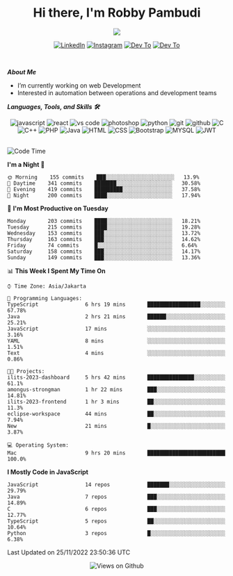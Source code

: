 <div align="center">
   <h1>Hi there, I'm Robby Pambudi </h1>

<img src="https://pronoun.cyou/x/y?subject=He&object=Him&height=20"> 
</div>

<p align='center'>
   <a href="https://www.linkedin.com/in/robbypambudi" target="_blank"><img src="https://img.shields.io/badge/LinkedIn-0077B5?style=for-the-badge&logo=linkedin&logoColor=white" alt="LinkedIn"></a>
   <a href="https://www.instagram.com/robbypambudi" target="_blank"><img src="https://img.shields.io/badge/Instagram-E4405F?style=for-the-badge&logo=instagram&logoColor=white" alt="Instagram"></a>
   <a href="https://dev.to/robbypambudi" target="_blank"><img src="https://img.shields.io/badge/dev.to-0A0A0A?style=for-the-badge&logo=dev.to&logoColor=white" alt="Dev To"></a>
   <a href="https://www.facebook.com/robbyulungpambudi" target="_blank"><img src="https://img.shields.io/badge/Facebook-1877F2?style=for-the-badge&logo=facebook&logoColor=white" alt="Dev To"></a>

</p> <p>
<br>
   
***About Me***
   
- I’m currently working on web Development
- Interested in automation between operations and development teams
 
   
***Languages, Tools, and Skills 🛠***

   <div align="center">
   <img src="https://img.shields.io/badge/JavaScript-F7DF1E?style=for-the-badge&logo=javascript&logoColor=black" alt="javascript" />
      <img src="https://img.shields.io/badge/React-61DAFB?style=for-the-badge&logo=react&logoColor=black" alt="react" />
      <img src="https://img.shields.io/badge/vs%20code-007ACC?style=for-the-badge&logo=visual%20studio%20code&logoColor=white" alt="vs code" />
      <img src="https://img.shields.io/badge/adobe%20photoshop-31A8FF?style=for-the-badge&logo=adobe%20photoshop&logoColor=white" alt="photoshop" />
      <img src="https://img.shields.io/badge/python-3776AB?style=for-the-badge&logo=python&logoColor=white" alt="python" />
      <img src="https://img.shields.io/badge/Git-F05032?style=for-the-badge&logo=git&logoColor=white" alt="git" />
      <img src="https://img.shields.io/badge/GitHub-100000?style=for-the-badge&logo=github&logoColor=white" alt="github" />
      <img src="https://img.shields.io/badge/c-%2300599C.svg?style=for-the-badge&logo=c&logoColor=white" alt="C" />
      <img src="https://img.shields.io/badge/c++-%2300599C.svg?style=for-the-badge&logo=c%2B%2B&logoColor=white" alt="C++" />   
      <img src="https://img.shields.io/badge/PHP-777BB4?style=for-the-badge&logo=php&logoColor=white" alt="PHP" />
      <img src="https://img.shields.io/badge/Java-ED8B00?style=for-the-badge&logo=java&logoColor=white" alt="Java"/>
      <img src="https://img.shields.io/badge/HTML5-E34F26?style=for-the-badge&logo=html5&logoColor=white" alt="HTML" />
      <img src="https://img.shields.io/badge/CSS-239120?&style=for-the-badge&logo=css3&logoColor=white" alt ="CSS" />
      <img src="https://img.shields.io/badge/Bootstrap-563D7C?style=for-the-badge&logo=bootstrap&logoColor=white" alt="Bootstrap" />
      <img src="https://img.shields.io/badge/MySQL-00000F?style=for-the-badge&logo=mysql&logoColor=white" alt="MYSQL" />
      <img src="https://img.shields.io/badge/json%20web%20tokens-323330?style=for-the-badge&logo=json-web-tokens&logoColor=pink" alt="JWT" />
      
   </div><br>
   
<!--START_SECTION:waka-->
![Code Time](http://img.shields.io/badge/Code%20Time-206%20hrs%202%20mins-blue)

**I'm a Night 🦉** 

```text
🌞 Morning    155 commits    ███░░░░░░░░░░░░░░░░░░░░░░   13.9% 
🌆 Daytime    341 commits    ███████░░░░░░░░░░░░░░░░░░   30.58% 
🌃 Evening    419 commits    █████████░░░░░░░░░░░░░░░░   37.58% 
🌙 Night      200 commits    ████░░░░░░░░░░░░░░░░░░░░░   17.94%

```
📅 **I'm Most Productive on Tuesday** 

```text
Monday       203 commits    ████░░░░░░░░░░░░░░░░░░░░░   18.21% 
Tuesday      215 commits    ████░░░░░░░░░░░░░░░░░░░░░   19.28% 
Wednesday    153 commits    ███░░░░░░░░░░░░░░░░░░░░░░   13.72% 
Thursday     163 commits    ███░░░░░░░░░░░░░░░░░░░░░░   14.62% 
Friday       74 commits     █░░░░░░░░░░░░░░░░░░░░░░░░   6.64% 
Saturday     158 commits    ███░░░░░░░░░░░░░░░░░░░░░░   14.17% 
Sunday       149 commits    ███░░░░░░░░░░░░░░░░░░░░░░   13.36%

```


📊 **This Week I Spent My Time On** 

```text
⌚︎ Time Zone: Asia/Jakarta

💬 Programming Languages: 
TypeScript               6 hrs 19 mins       █████████████████░░░░░░░░   67.78% 
Java                     2 hrs 21 mins       ██████░░░░░░░░░░░░░░░░░░░   25.21% 
JavaScript               17 mins             ░░░░░░░░░░░░░░░░░░░░░░░░░   3.16% 
YAML                     8 mins              ░░░░░░░░░░░░░░░░░░░░░░░░░   1.51% 
Text                     4 mins              ░░░░░░░░░░░░░░░░░░░░░░░░░   0.86%

🐱‍💻 Projects: 
ilits-2023-dashboard     5 hrs 42 mins       ███████████████░░░░░░░░░░   61.1% 
amongus-strongman        1 hr 22 mins        ███░░░░░░░░░░░░░░░░░░░░░░   14.81% 
ilits-2023-frontend      1 hr 3 mins         ██░░░░░░░░░░░░░░░░░░░░░░░   11.3% 
eclipse-workspace        44 mins             ██░░░░░░░░░░░░░░░░░░░░░░░   7.94% 
New                      21 mins             █░░░░░░░░░░░░░░░░░░░░░░░░   3.87%

💻 Operating System: 
Mac                      9 hrs 20 mins       █████████████████████████   100.0%

```

**I Mostly Code in JavaScript** 

```text
JavaScript               14 repos            ███████░░░░░░░░░░░░░░░░░░   29.79% 
Java                     7 repos             ███░░░░░░░░░░░░░░░░░░░░░░   14.89% 
C                        6 repos             ███░░░░░░░░░░░░░░░░░░░░░░   12.77% 
TypeScript               5 repos             ██░░░░░░░░░░░░░░░░░░░░░░░   10.64% 
Python                   3 repos             █░░░░░░░░░░░░░░░░░░░░░░░░   6.38%

```



 Last Updated on 25/11/2022 23:50:36 UTC
<!--END_SECTION:waka-->

<div align="center">
<img src="https://komarev.com/ghpvc/?username=robbypambudi&color=green" alt="Views on Github" />
</div>

